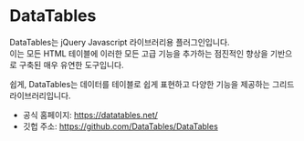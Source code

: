 # DataTables

DataTables는 jQuery Javascript 라이브러리용 플러그인입니다.  
이는 모든 HTML 테이블에 이러한 모든 고급 기능을 추가하는 점진적인 향상을 기반으로 구축된 매우 유연한 도구입니다.  

쉽게, DataTables는 데이터를 테이블로 쉽게 표현하고 다양한 기능을 제공하는 그리드 라이브러리입니다.  
 - 공식 홈페이지: https://datatables.net/
 - 깃헙 주소: https://github.com/DataTables/DataTables

 